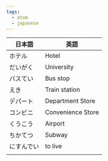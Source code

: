 ```yaml
---
tags:
  - atom
  - japanese
---
```

| 日本語   | 英語                |
| ----- | ----------------- |
| ホテル   | Hotel             |
| だいがく  | University        |
| バスてい  | Bus stop          |
| えき    | Train station     |
| デパート  | Department Store  |
| コンビニ  | Convenience Store |
| くうこう  | Airport           |
| ちかてつ  | Subway            |
| にすんでい | to live           |
|       |                   |